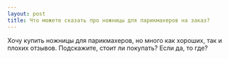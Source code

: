 ```yaml
---
layout: post 
title: Что можете сказать про ножницы для парикмахеров на заказ? 
--- 
```

Хочу купить ножницы для парикмахеров, но много как хороших, так и плохих отзывов. Подскажите, стоит ли покупать? Если да, то где?
